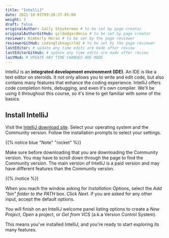 ```yaml
---
title: "IntelliJ"
date: 2021-10-01T09:28:27-05:00
weight: 3
draft: false
originalAuthor: Sally Steuterman # to be set by page creator
originalAuthorGitHub: gildedgardenia # to be set by page creator
reviewer: Kimberly Horan # to be set by the page reviewer
reviewerGitHub: codinglikeagirl42 # to be set by the page reviewer
lastEditor: # update any time edits are made after review
lastEditorGitHub: # update any time edits are made after review
lastMod: # UPDATE ANY TIME CHANGES ARE MADE
---
```


IntelliJ is an **integrated development environment (IDE)**. An IDE is like a text
editor on steroids. It not only allows you to write and edit code, but also contains many 
features that enhance the coding experience. IntelliJ offers
code completion hints, debugging, and even it's own compiler. We'll be using it throughout
this course, so it's time to get familiar with some of the basics.

## Install IntelliJ

Visit the [IntelliJ download site](https://www.jetbrains.com/idea/download/).
Select your operating system and the Community version. Follow the installation
prompts to select your settings. 

{{% notice blue "Note" "rocket" %}}

Make sure before downloading that you are downloading the Community version. You may have to scroll down through the page to find the Community version. The main version of IntelliJ is a paid version and may have different features than the Community version.

{{% /notice %}}

When you reach the window asking for *Installation Options*, select the
*Add "bin" folder to the PATH* box. Click *Next*. If
you are asked for any other input, accept the default options.

You will finish on an IntelliJ welcome panel listing options to create a
*New Project*, *Open* a project, or *Get from VCS* (a.k.a Version Control
System).

This means you've installed IntelliJ, and you're ready to start exploring its many features.